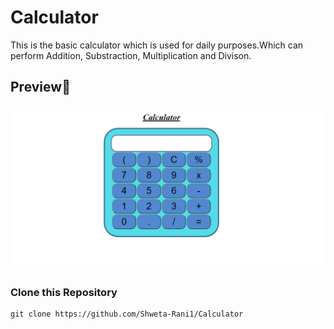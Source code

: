 # Calculator
This is the basic calculator which is used for daily purposes.Which can perform Addition, Substraction, Multiplication and Divison.

<h2>Preview👀</h2>

![](Screenshot%20(83).png)


<h3>Clone this Repository</h3>

```
git clone https://github.com/Shweta-Rani1/Calculator
```
